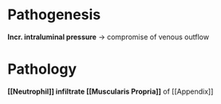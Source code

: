 # Pathogenesis
**Incr. intraluminal pressure** -> compromise of venous outflow

# Pathology
**[[Neutrophil]] infiltrate [[Muscularis Propria]]** of [[Appendix]]

